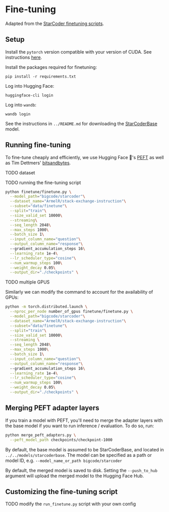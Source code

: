 # Fine-tuning

Adapted from the [StarCoder finetuning
scripts](https://github.com/bigcode-project/starcoder/tree/main/finetune).

## Setup

Install the `pytorch` version compatible with your version of CUDA. See
instructions [here](https://pytorch.org/get-started/locally/).

Install the packages required for finetuning:

    pip install -r requirements.txt

Log into Hugging Face:

    huggingface-cli login

Log into `wandb`:

    wandb login

See the instructions in `../README.md` for downloading the
[StarCoderBase](https://huggingface.co/bigcode/starcoder) model.

## Running fine-tuning

To fine-tune cheaply and efficiently, we use Hugging Face 🤗's
[PEFT](https://github.com/huggingface/peft) as well as Tim Dettmers'
[bitsandbytes](https://github.com/TimDettmers/bitsandbytes).

TODO dataset

TODO running the fine-tuning script

```bash
python finetune/finetune.py \
  --model_path="bigcode/starcoder"\
  --dataset_name="ArmelR/stack-exchange-instruction"\
  --subset="data/finetune"\
  --split="train"\
  --size_valid_set 10000\
  --streaming\
  --seq_length 2048\
  --max_steps 1000\
  --batch_size 1\
  --input_column_name="question"\
  --output_column_name="response"\ 
  --gradient_accumulation_steps 16\
  --learning_rate 1e-4\
  --lr_scheduler_type="cosine"\
  --num_warmup_steps 100\
  --weight_decay 0.05\
  --output_dir="./checkpoints" \
```

TODO multiple GPUS

Similarly we can modify the command to account for the availability of GPUs:

```bash
python -m torch.distributed.launch \
  --nproc_per_node number_of_gpus finetune/finetune.py \
  --model_path="bigcode/starcoder"\
  --dataset_name="ArmelR/stack-exchange-instruction"\
  --subset="data/finetune"\
  --split="train"\
  --size_valid_set 10000\
  --streaming \
  --seq_length 2048\
  --max_steps 1000\
  --batch_size 1\
  --input_column_name="question"\
  --output_column_name="response"\ 
  --gradient_accumulation_steps 16\
  --learning_rate 1e-4\
  --lr_scheduler_type="cosine"\
  --num_warmup_steps 100\
  --weight_decay 0.05\
  --output_dir="./checkpoints" \
```

## Merging PEFT adapter layers

If you train a model with PEFT, you'll need to merge the adapter layers with
the base model if you want to run inference / evaluation. To do so, run:

```bash
python merge_peft_adapters.py \
  --peft_model_path checkpoints/checkpoint-1000
```

By default, the base model is assumed to be StarCoderBase, and located in
`../../models/starcoderbase`. The model can be specified as a path or model ID,
e.g. `--model_name_or_path bigcode/starcoder`

By default, the merged model is saved to disk. Setting the `--push_to_hub`
argument will upload the merged model to the Hugging Face Hub.

## Customizing the fine-tuning script

TODO modify the `run_finetune.py` script with your own config
